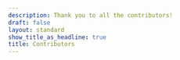 ```yaml
---
description: Thank you to all the contributors!
draft: false
layout: standard
show_title_as_headline: true
title: Contributors
---
```

